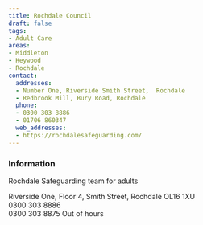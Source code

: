 ```yaml
---
title: Rochdale Council
draft: false
tags:
- Adult Care
areas:
- Middleton
- Heywood
- Rochdale
contact:
  addresses:
  - Number One, Riverside Smith Street,  Rochdale
  - Redbrook Mill, Bury Road, Rochdale
  phone:
  - 0300 303 8886
  - 01706 860347
  web_addresses:
  - https://rochdalesafeguarding.com/
---
```


### Information
Rochdale Safeguarding team for adults  

Riverside One, Floor 4, Smith Street, Rochdale  OL16 1XU  
0300 303 8886  
0300 303 8875 Out of hours
